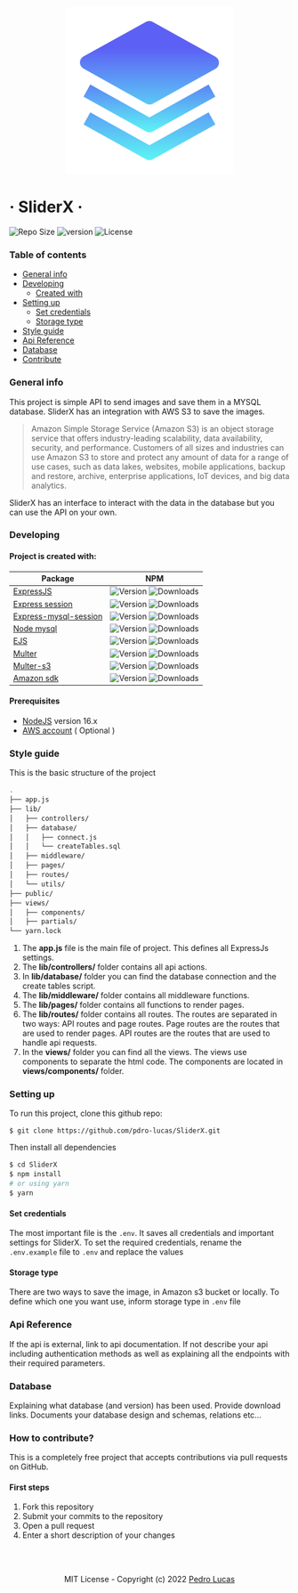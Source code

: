 <p align="center">
  <img src="./Frame.svg" width="300" />
</p>

# &middot; SliderX &middot; 
![Repo Size](https://img.shields.io/github/repo-size/pdro-lucas/SliderX) ![version](https://img.shields.io/github/package-json/v/pdro-lucas/sliderx) ![License](https://img.shields.io/github/license/pdro-lucas/sliderx)


### Table of contents

- [General info](#general-info)
- [Developing](#developing)
  - [Created with](#project-is-created-with)
- [Setting up](#setting-up)
  - [Set credentials](#set-credentials)
  - [Storage type](#storage-type)
- [Style guide](#style-guide)
- [Api Reference](#api-reference)
- [Database](#database)
- [Contribute](#how-to-contribute)


### General info

This project is simple API to send images and save them in a MYSQL database.
SliderX has an integration with AWS S3 to save the images.

> Amazon Simple Storage Service (Amazon S3) is an object storage service that offers industry-leading scalability, data availability, security, and performance.
> Customers of all sizes and industries can use Amazon S3 to store and protect any amount of data for a range of use cases, such as data lakes, websites, mobile applications, backup and restore, archive, enterprise applications, IoT devices, and big data analytics.

SliderX has an interface to interact with the data in the database but you can use the API on your own.


### Developing

#### Project is created with:
| Package                                                                    | NPM                                                                                                                              |
| -------------------------------------------------------------------------- | -------------------------------------------------------------------------------------------------------------------------------- |
| [ExpressJS](https://github.com/expressjs/express)                          | ![Version](https://img.shields.io/npm/v/express) ![Downloads](https://img.shields.io/npm/dm/express)                             |
| [Express session](https://github.com/expressjs/session)                    | ![Version](https://img.shields.io/npm/v/express-session) ![Downloads](https://img.shields.io/npm/dm/express-session)             |
| [Express-mysql-session](https://github.com/chill117/express-mysql-session) | ![Version](https://img.shields.io/npm/v/express-mysql-session) ![Downloads](https://img.shields.io/npm/dm/express-mysql-session) |
| [Node mysql](https://github.com/mysqljs/mysql)                             | ![Version](https://img.shields.io/npm/v/mysql) ![Downloads](https://img.shields.io/npm/dm/mysql)                                 |
| [EJS](https://ejs.co/)                                                     | ![Version](https://img.shields.io/npm/v/ejs) ![Downloads](https://img.shields.io/npm/dm/ejs)                                     |
| [Multer](https://github.com/expressjs/multer)                              | ![Version](https://img.shields.io/npm/v/multer) ![Downloads](https://img.shields.io/npm/dm/multer)                               |
| [Multer-s3](https://github.com/anacronw/multer-s3)                         | ![Version](https://img.shields.io/npm/v/multer-s3) ![Downloads](https://img.shields.io/npm/dm/multer-s3)                         |
| [Amazon sdk](https://github.com/aws/aws-sdk-js)                            | ![Version](https://img.shields.io/npm/v/aws-sdk) ![Downloads](https://img.shields.io/npm/dm/aws-sdk)                             |


#### Prerequisites

- [NodeJS](https://nodejs.org/en/) version 16.x
- [AWS account](https://aws.amazon.com/) ( Optional )


### Style guide

This is the basic structure of the project

```sh
.
├── app.js
├── lib/
│   ├── controllers/
│   ├── database/
│   │   ├── connect.js
│   │   └── createTables.sql
│   ├── middleware/
│   ├── pages/
│   ├── routes/
│   └── utils/
├── public/
├── views/
│   ├── components/
│   ├── partials/
└── yarn.lock
```

1. The **app.js** file is the main file of project. This defines all ExpressJs settings.
2. The **lib/controllers/** folder contains all api actions.
3. In **lib/database/** folder you can find the database connection and the create tables script.
4. The **lib/middleware/** folder contains all middleware functions.
5. The **lib/pages/** folder contains all functions to render pages.
6. The **lib/routes/** folder contains all routes. The routes are separated in two ways: API routes and page routes. Page routes are the routes that are used to render pages. API routes are the routes that are used to handle api requests.
7. In the **views/** folder you can find all the views. The views use components to separate the html code. The components are located in **views/components/** folder.

### Setting up

To run this project, clone this github repo:

```
$ git clone https://github.com/pdro-lucas/SliderX.git
```

Then install all dependencies

```sh
$ cd SliderX
$ npm install
# or using yarn
$ yarn
```


#### Set credentials

The most important file is the `.env`. It saves all credentials and important settings for SliderX.
To set the required credentials, rename the `.env.example` file to `.env` and replace the values

#### Storage type

There are two ways to save the image, in Amazon s3 bucket or locally. To define which one you want use, inform storage type in `.env` file


### Api Reference
If the api is external, link to api documentation. If not describe your api including authentication methods as well as explaining all the endpoints with their required parameters.


### Database
Explaining what database (and version) has been used. Provide download links. Documents your database design and schemas, relations etc...


### How to contribute?
This is a completely free project that accepts contributions via pull requests on GitHub.

#### First steps

1. Fork this repository
2. Submit your commits to the repository
3. Open a pull request
4. Enter a short description of your changes


<br/>
<br/>

<p align="center">MIT License - Copyright (c) 2022 <a href="https://github.com/pdro-lucas">Pedro Lucas</a></p>
